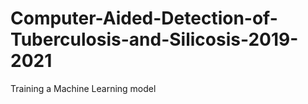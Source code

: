 # Computer-Aided-Detection-of-Tuberculosis-and-Silicosis-2019-2021
Training a Machine Learning model
